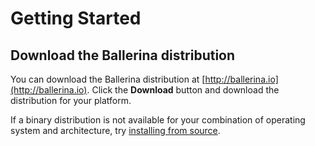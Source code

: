 # Getting Started

## Download the Ballerina distribution

You can download the Ballerina distribution at [http://ballerina.io](http://ballerina.io). Click the **Download** button and download the distribution for your platform.

If a binary distribution is not available for your combination of operating system and architecture, try [installing from source](https://github.com/ballerina-platform/ballerina-lang#install-from-source).


